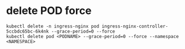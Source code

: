 # delete POD force
```
kubectl delete -n ingress-nginx pod ingress-nginx-controller-5ccbdc65bc-6k4nk --grace-period=0 --force
kubectl delete pod <PODNAME> --grace-period=0 --force --namespace <NAMESPACE>

```



















